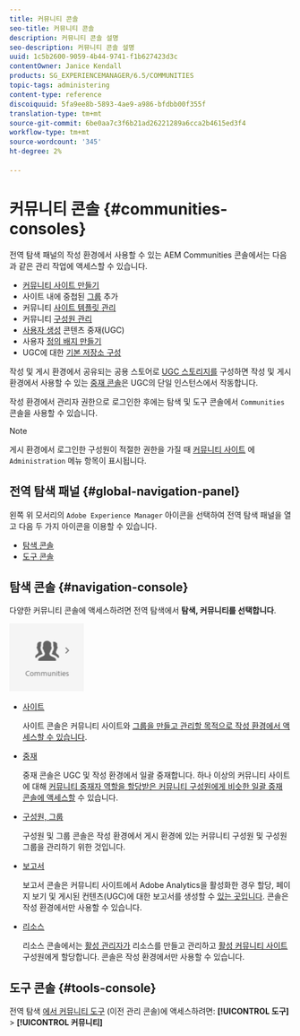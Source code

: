 ```yaml
---
title: 커뮤니티 콘솔
seo-title: 커뮤니티 콘솔
description: 커뮤니티 콘솔 설명
seo-description: 커뮤니티 콘솔 설명
uuid: 1c5b2600-9059-4b44-9741-f1b627423d3c
contentOwner: Janice Kendall
products: SG_EXPERIENCEMANAGER/6.5/COMMUNITIES
topic-tags: administering
content-type: reference
discoiquuid: 5fa9ee8b-5893-4ae9-a986-bfdbb00f355f
translation-type: tm+mt
source-git-commit: 6be0aa7c3f6b21ad26221289a6cca2b4615ed3f4
workflow-type: tm+mt
source-wordcount: '345'
ht-degree: 2%

---
```



# 커뮤니티 콘솔 {#communities-consoles}

전역 탐색 패널의 작성 환경에서 사용할 수 있는 AEM Communities 콘솔에서는 다음과 같은 관리 작업에 액세스할 수 있습니다.

* [커뮤니티 사이트 만들기](sites-console.md)
* 사이트 내에 중첩된 [그룹](groups.md) 추가
* 커뮤니티 [사이트 템플릿 관리](sites.md)
* 커뮤니티 [구성원 관리](members.md)
* [사용자 생성](moderate-ugc.md) 콘텐츠 중재(UGC)
* 사용자 [정의 배지 만들기](badges.md)
* UGC에 대한 [기본 저장소 구성](srp-config.md)

작성 및 게시 환경에서 공유되는 공용 스토어로 [UGC 스토리지를](working-with-srp.md) 구성하면 작성 및 게시 환경에서 사용할 수 있는 [중재 콘솔](moderation.md)은 UGC의 단일 인스턴스에서 작동합니다.

작성 환경에서 관리자 권한으로 로그인한 후에는 탐색 및 도구 콘솔에서 `Communities` 콘솔을 사용할 수 있습니다.

>[!NOTE]
>
>게시 환경에서 로그인한 구성원이 적절한 권한을 가질 때 [커뮤니티 사이트](sites-console.md) 에 `Administration` 메뉴 항목이 표시됩니다.


## 전역 탐색 패널 {#global-navigation-panel}

왼쪽 위 모서리의 `Adobe Experience Manager` 아이콘을 선택하여 전역 탐색 패널을 열고 다음 두 가지 아이콘을 이용할 수 있습니다.

* [탐색 콘솔](#navigation-console)
* [도구 콘솔](tools.md)

## 탐색 콘솔 {#navigation-console}

다양한 커뮤니티 콘솔에 액세스하려면 전역 탐색에서 **탐색, 커뮤니티를 선택합니다**.

![커뮤니티](assets/communities.png)

* [사이트](sites-console.md)

   사이트 콘솔은 커뮤니티 사이트와 [그룹을 만들고 관리할 목적으로 작성 환경에서 액세스할 수 있습니다](groups.md).

* [중재](moderation.md)

   중재 콘솔은 UGC 및 작성 환경에서 일괄 중재합니다. 하나 이상의 커뮤니티 사이트에 대해 [커뮤니티 중재자 역할을 할당받은 커뮤니티 구성원에게 비슷한 일괄 중재 콘솔에 액세스할](users.md#publishenvironmentusersandgroups) 수 있습니다.

* [구성원, 그룹](members.md)

   구성원 및 그룹 콘솔은 작성 환경에서 게시 환경에 있는 커뮤니티 구성원 및 구성원 그룹을 관리하기 위한 것입니다.

* [보고서](reports.md)

   보고서 콘솔은 커뮤니티 사이트에서 Adobe Analytics을 활성화한 경우 할당, 페이지 보기 및 게시된 컨텐츠(UGC)에 대한 보고서를 생성할 수 [있는 곳입니다](sites-console.md#analytics). 콘솔은 작성 환경에서만 사용할 수 있습니다.

* [리소스](resources.md)

   리소스 콘솔에서는 [활성 관리자가](enablement.md#communitymanagers) 리소스를 만들고 관리하고 [활성 커뮤니티 사이트](overview.md#enablement-community)구성원에게 할당합니다. 콘솔은 작성 환경에서만 사용할 수 있습니다.

## 도구 콘솔 {#tools-console}

전역 탐색 [에서 커뮤니티 도구](tools.md) (이전 관리 콘솔)에 액세스하려면: **[!UICONTROL 도구]** > **[!UICONTROL 커뮤니티]**
